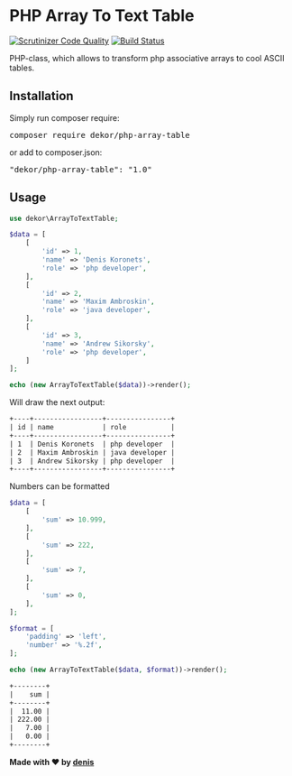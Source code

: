 # PHP Array To Text Table

[![Scrutinizer Code Quality](https://scrutinizer-ci.com/g/deniskoronets/php-array-table/badges/quality-score.png?b=master)](https://scrutinizer-ci.com/g/deniskoronets/php-array-table/?branch=master) [![Build Status](https://scrutinizer-ci.com/g/deniskoronets/php-array-table/badges/build.png?b=master)](https://scrutinizer-ci.com/g/deniskoronets/php-array-table/build-status/master)

PHP-class, which allows to transform php associative arrays to cool ASCII tables.

## Installation
Simply run composer require:
<pre>composer require dekor/php-array-table</pre>

or add to composer.json:
<pre>"dekor/php-array-table": "1.0"</pre>

## Usage

```php
use dekor\ArrayToTextTable;

$data = [
    [
        'id' => 1,
        'name' => 'Denis Koronets',
        'role' => 'php developer',
    ],
    [
        'id' => 2,
        'name' => 'Maxim Ambroskin',
        'role' => 'java developer',
    ],
    [
        'id' => 3,
        'name' => 'Andrew Sikorsky',
        'role' => 'php developer',
    ]
];

echo (new ArrayToTextTable($data))->render();
```

Will draw the next output:

```txt
+----+-----------------+----------------+
| id | name            | role           |
+----+-----------------+----------------+
| 1  | Denis Koronets  | php developer  |
| 2  | Maxim Ambroskin | java developer |
| 3  | Andrew Sikorsky | php developer  |
+----+-----------------+----------------+
```

Numbers can be formatted

```php
$data = [
    [
        'sum' => 10.999,
    ],
    [
        'sum' => 222,
    ],
    [
        'sum' => 7,
    ],
    [
        'sum' => 0,
    ],
];

$format = [
    'padding' => 'left',
    'number' => '%.2f',
];

echo (new ArrayToTextTable($data, $format))->render();
```

```txt
+--------+
|    sum |
+--------+
|  11.00 |
| 222.00 |
|   7.00 |
|   0.00 |
+--------+
```

<b>Made with ❤ by <a href="https://woo.zp.ua">denis</b>
